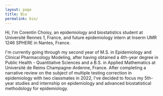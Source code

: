 ```yaml
---
layout: page
title: Bio
permalink: bio/
---
```


Hi, I'm Corentin Choisy, an epidemiology and biostatistics student at Université Rennes 1, France, and future epidemiology intern at Inserm UMR 1246 SPHERE in Nantes, France.

I'm currently going through my second year of M.S. in Epidemiology and Clinical Pharmacology Modeling, after having obtained a 4th-year degree in Public Health - Quantitative Sciences and a B.S. in Applied Mathematics at Université de Reims Champagne-Ardenne, France. After completing a narrative review on the subject of multiple testing correction in epidemiology with two classmates in 2022, I've decided to focus my 5th-year studies and internship on epidemiology and advanced biostatistical methodology for epidemiology.
